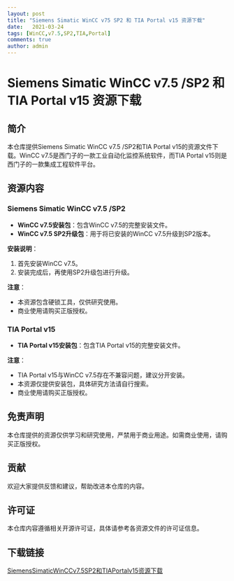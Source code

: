 ```yaml
---
layout: post
title: "Siemens Simatic WinCC v75 SP2 和 TIA Portal v15 资源下载"
date:   2021-03-24
tags: [WinCC,v7.5,SP2,TIA,Portal]
comments: true
author: admin
---
```

# Siemens Simatic WinCC v7.5 /SP2 和 TIA Portal v15 资源下载

## 简介

本仓库提供Siemens Simatic WinCC v7.5 /SP2和TIA Portal v15的资源文件下载。WinCC v7.5是西门子的一款工业自动化监控系统软件，而TIA Portal v15则是西门子的一款集成工程软件平台。

## 资源内容

### Siemens Simatic WinCC v7.5 /SP2

- **WinCC v7.5安装包**：包含WinCC v7.5的完整安装文件。
- **WinCC v7.5 SP2升级包**：用于将已安装的WinCC v7.5升级到SP2版本。

**安装说明**：
1. 首先安装WinCC v7.5。
2. 安装完成后，再使用SP2升级包进行升级。

**注意**：
- 本资源包含硬锁工具，仅供研究使用。
- 商业使用请购买正版授权。

### TIA Portal v15

- **TIA Portal v15安装包**：包含TIA Portal v15的完整安装文件。

**注意**：
- TIA Portal v15与WinCC v7.5存在不兼容问题，建议分开安装。
- 本资源仅提供安装包，具体研究方法请自行搜索。
- 商业使用请购买正版授权。

## 免责声明

本仓库提供的资源仅供学习和研究使用，严禁用于商业用途。如需商业使用，请购买正版授权。

## 贡献

欢迎大家提供反馈和建议，帮助改进本仓库的内容。

## 许可证

本仓库内容遵循相关开源许可证，具体请参考各资源文件的许可证信息。

## 下载链接

[SiemensSimaticWinCCv7.5SP2和TIAPortalv15资源下载](https://pan.quark.cn/s/3a0c15dc89da)